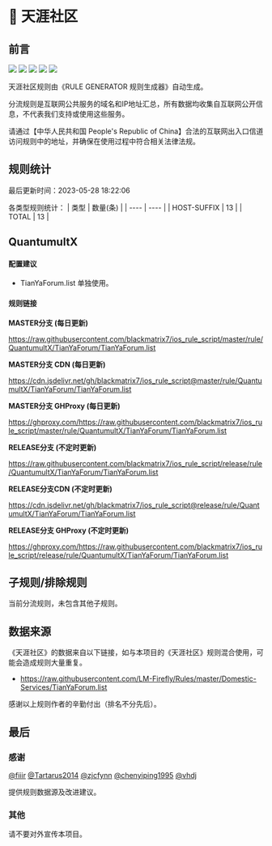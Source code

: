 # 🧸 天涯社区

## 前言

![](https://shields.io/badge/-移除重复规则-ff69b4) ![](https://shields.io/badge/-DOMAIN与DOMAIN--SUFFIX合并-green) ![](https://shields.io/badge/-DOMAIN--SUFFIX间合并-critical) ![](https://shields.io/badge/-DOMAIN--SUFFIX与DOMAIN--KEYWORD合并-blue) ![](https://shields.io/badge/-IP--CIDR(6)合并-blueviolet) 

天涯社区规则由《RULE GENERATOR 规则生成器》自动生成。

分流规则是互联网公共服务的域名和IP地址汇总，所有数据均收集自互联网公开信息，不代表我们支持或使用这些服务。

请通过【中华人民共和国 People's Republic of China】合法的互联网出入口信道访问规则中的地址，并确保在使用过程中符合相关法律法规。

## 规则统计

最后更新时间：2023-05-28 18:22:06

各类型规则统计：
| 类型 | 数量(条)  | 
| ---- | ----  |
| HOST-SUFFIX | 13  | 
| TOTAL | 13  | 


## QuantumultX 

#### 配置建议
- TianYaForum.list 单独使用。

#### 规则链接
**MASTER分支 (每日更新)**

https://raw.githubusercontent.com/blackmatrix7/ios_rule_script/master/rule/QuantumultX/TianYaForum/TianYaForum.list

**MASTER分支 CDN (每日更新)**

https://cdn.jsdelivr.net/gh/blackmatrix7/ios_rule_script@master/rule/QuantumultX/TianYaForum/TianYaForum.list

**MASTER分支 GHProxy (每日更新)**

https://ghproxy.com/https://raw.githubusercontent.com/blackmatrix7/ios_rule_script/master/rule/QuantumultX/TianYaForum/TianYaForum.list

**RELEASE分支 (不定时更新)**

https://raw.githubusercontent.com/blackmatrix7/ios_rule_script/release/rule/QuantumultX/TianYaForum/TianYaForum.list

**RELEASE分支CDN (不定时更新)**

https://cdn.jsdelivr.net/gh/blackmatrix7/ios_rule_script@release/rule/QuantumultX/TianYaForum/TianYaForum.list

**RELEASE分支 GHProxy (不定时更新)**

https://ghproxy.com/https://raw.githubusercontent.com/blackmatrix7/ios_rule_script/release/rule/QuantumultX/TianYaForum/TianYaForum.list

## 子规则/排除规则


当前分流规则，未包含其他子规则。

## 数据来源

《天涯社区》的数据来自以下链接，如与本项目的《天涯社区》规则混合使用，可能会造成规则大量重复。

- https://raw.githubusercontent.com/LM-Firefly/Rules/master/Domestic-Services/TianYaForum.list


感谢以上规则作者的辛勤付出（排名不分先后）。

## 最后

### 感谢

[@fiiir](https://github.com/fiiir) [@Tartarus2014](https://github.com/Tartarus2014) [@zjcfynn](https://github.com/zjcfynn) [@chenyiping1995](https://github.com/chenyiping1995) [@vhdj](https://github.com/vhdj)

提供规则数据源及改进建议。

### 其他

请不要对外宣传本项目。